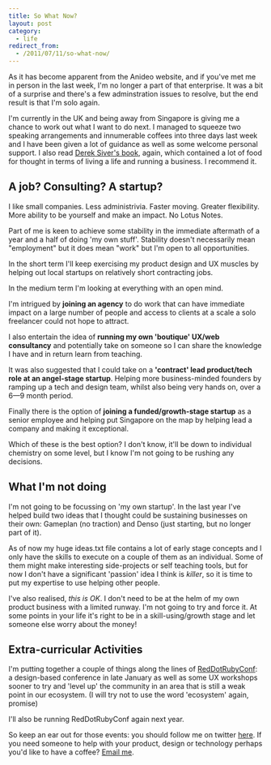 ```yaml
---
title: So What Now?
layout: post
category:
  - life
redirect_from:
  - /2011/07/11/so-what-now/
---
```


As it has become apparent from the Anideo website, and if you've met me in person in the last week, I'm no longer a part of that enterprise. It was a bit of a surprise and there's a few adminstration issues to resolve, but the end result is that I'm solo again.

I'm currently in the UK and being away from Singapore is giving me a chance to work out what I want to do next. I managed to squeeze two speaking arrangements and innumerable coffees into three days last week and I have been given a lot of guidance as well as some welcome personal support. I also read [Derek Siver's book][siversbook], again, which contained a lot of food for thought in terms of living a life and running a business. I recommend it.

[siversbook]: http://sivers.org/a

## A job? Consulting? A startup?

I like small companies. Less administrivia. Faster moving. Greater flexibility. More ability to be yourself and make an impact. No Lotus Notes.

Part of me is keen to achieve some stability in the immediate aftermath of a year and a half of doing 'my own stuff'. Stability doesn't necessarily mean "employment" but it does mean "work" but I'm open to all opportunities.

In the short term I'll keep exercising my product design and UX muscles by helping out local startups on relatively short contracting jobs.

In the medium term I'm looking at everything with an open mind.

I'm intrigued by **joining an agency** to do work that can have immediate impact on a large number of people and access to clients at a scale a solo freelancer could not hope to attract.

I also entertain the idea of **running my own 'boutique' UX/web consultancy** and potentially take on someone so I can share the knowledge I have and in return learn from teaching.

It was also suggested that I could take on a **'contract' lead product/tech role at an angel-stage startup**. Helping more business-minded founders by ramping up a tech and design team, whilst also being very hands on, over a 6—9 month period.

Finally there is the option of **joining a funded/growth-stage startup** as a senior employee and helping put Singapore on the map by helping lead a company and making it exceptional.

Which of these is the best option? I don't know, it'll be down to individual chemistry on some level, but I know I'm not going to be rushing any decisions.

## What I'm not doing

I'm not going to be focussing on 'my own startup'. In the last year I've helped build two ideas that I thought could be sustaining businesses on their own: Gameplan (no traction) and Denso (just starting, but no longer part of it).

As of now my huge ideas.txt file contains a lot of early stage concepts and I only have the skills to execute on a couple of them as an individual. Some of them might make interesting side-projects or self teaching tools, but for now I don't have a significant 'passion' idea I think is *killer*, so it is time to put my expertise to use helping other people.

I've also realised, *this is OK*. I don't need to be at the helm of my own product business with a limited runway. I'm not going to try and force it. At some points in your life it's right to be in a skill-using/growth stage and let someone else worry about the money!

## Extra-curricular Activities

I'm putting together a couple of things along the lines of [RedDotRubyConf](http://reddotrubyconf.com): a design-based conference in late January as well as some UX workshops sooner to try and 'level up' the community in an area that is still a weak point in our ecosystem. (I will try not to use the word 'ecosystem' again, promise)

I'll also be running RedDotRubyConf again next year.

So keep an ear out for those events: you should follow me on twitter [here](http://twitter.com/andycroll). If you need someone to help with your product, design or technology perhaps you'd like to have a coffee? [Email me](mailto:andycroll@deepcalm.com).
